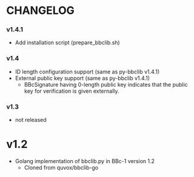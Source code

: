 CHANGELOG
====

### v1.4.1
* Add installation script (prepare_bbclib.sh)

### v1.4
* ID length configuration support (same as py-bbclib v1.4.1)
* External public key support (same as py-bbclib v1.4.1)
  * BBcSignature having 0-length public key indicates that the public key for verification is given externally.

### v1.3
* not released

# v1.2
* Golang implementation of bbclib.py in BBc-1 version 1.2
  - Cloned from quvox/bbclib-go 

